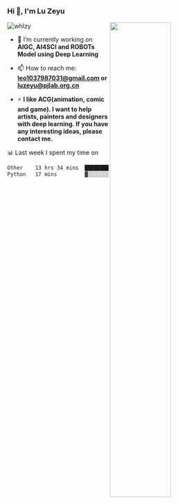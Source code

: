 ### Hi 👋, I'm Lu Zeyu

<img src="https://komarev.com/ghpvc/?username=whlzy&label=Profile%20views&color=0e75b6&style=flat" alt="whlzy" />
<img align="right" width="53%" src="https://github-readme-stats.vercel.app/api?username=whlzy&show_icons=true">

- 🔭 I’m currently working on **AIGC, AI4SCI and ROBOTs Model using Deep Learning**

- 📫 How to reach me: **leo1037987031@gmail.com or luzeyu@pjlab.org.cn**

- ⚡ **I like ACG(animation, comic and game). I want to help artists, painters and designers with deep learning. If you have any interesting ideas, please contact me.**

📊 Last week I spent my time on

<!--START_SECTION:waka-->

```txt
Other    13 hrs 34 mins  ████████████████████████▒   97.95 %
Python   17 mins         ▓░░░░░░░░░░░░░░░░░░░░░░░░   02.05 %
```

<!--END_SECTION:waka-->

